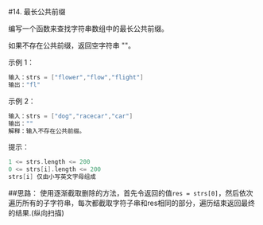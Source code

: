 #14. 最长公共前缀

编写一个函数来查找字符串数组中的最长公共前缀。

如果不存在公共前缀，返回空字符串 ""。



示例 1：
```go
输入：strs = ["flower","flow","flight"]
输出："fl"
```

示例 2：
```go
输入：strs = ["dog","racecar","car"]
输出：""
解释：输入不存在公共前缀。
```



提示：
```go
1 <= strs.length <= 200
0 <= strs[i].length <= 200
strs[i] 仅由小写英文字母组成
```

##思路：
使用逐渐截取删除的方法，首先令返回的值`res = strs[0]`，然后依次遍历所有的子字符串，每次都截取字符子串和res相同的部分，遍历结束返回最终的结果.(纵向扫描)